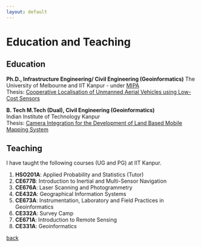 ```yaml
---
layout: default
---
```


# Education and Teaching

## Education
**Ph.D., Infrastructure Engineering/ Civil Engineering (Geoinformatics)**
The University of Melbourne and IIT Kanpur - under [MIPA](https://mipa.unimelb.edu.au/)<br>
Thesis: [Cooperative Localisation of Unmanned Aerial Vehicles using Low-Cost Sensors](https://www.google.com/url?q=https%3A%2F%2Fminerva-access.unimelb.edu.au%2Fhandle%2F11343%2F197984&sa=D&sntz=1&usg=AFQjCNFXB8iz2mvas1FqRQqlW_BAiBAhuw)


**B. Tech M.Tech (Dual), Civil Engineering (Geoinformatics)**<br>
Indian Institute of Technology Kanpur <br>
Thesis: [Camera Integration for the Development of Land Based Mobile Mapping System](https://etd.iitk.ac.in:8443/jspui/handle/123456789/12272)


## Teaching
I have taught the following courses (UG and PG) at IIT Kanpur.

1. **HSO201A**: Applied Probability and Statistics (Tutor)
2. **CE677B**: Introduction to Inertial and Multi-Sensor Navigation
3. **CE676A**: Laser Scanning and Photogrammetry
4. **CE432A**: Geographical Information Systems
5. **CE673A**: Instrumentation, Laboratory and Field Practices in Geoinformatics
6. **CE332A**: Survey Camp
7. **CE671A**: Introduction to Remote Sensing
8. **CE331A**: Geoinformatics

[back](./)
